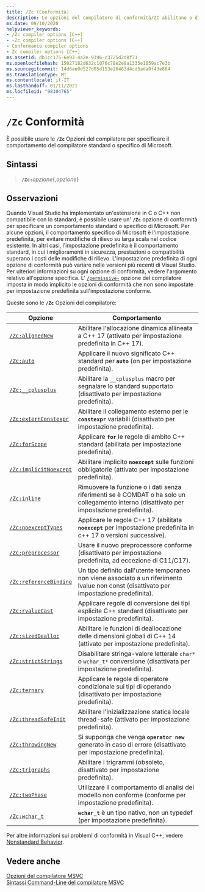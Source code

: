 ```yaml
---
title: /Zc (Conformità)
description: Le opzioni del compilatore di conformità/ZC abilitano o disabilitano il supporto per il comportamento compatibile con le versioni precedenti.
ms.date: 09/10/2020
helpviewer_keywords:
- /Zc compiler options [C++]
- -Zc compiler options [C++]
- Conformance compiler options
- Zc compiler options [C++]
ms.assetid: db1cc175-6e93-4a2e-9396-c3725d2d8f71
ms.openlocfilehash: 15027182d632c1076c78e2e8a1335e1059ac7e3b
ms.sourcegitcommit: 14d6ae0d527d05d153e26463d4cd5ada0f43e864
ms.translationtype: MT
ms.contentlocale: it-IT
ms.lasthandoff: 01/11/2021
ms.locfileid: "98104765"
---
```

# <a name="zc-conformance"></a>`/Zc` Conformità

È possibile usare le **`/Zc`** Opzioni del compilatore per specificare il comportamento del compilatore standard o specifico di Microsoft.

## <a name="syntax"></a>Sintassi

> **`/Zc:`**_opzione_{,_opzione_}

## <a name="remarks"></a>Osservazioni

Quando Visual Studio ha implementato un'estensione in C o C++ non compatibile con lo standard, è possibile usare un' **`/Zc`** opzione di conformità per specificare un comportamento standard o specifico di Microsoft. Per alcune opzioni, il comportamento specifico di Microsoft è l'impostazione predefinita, per evitare modifiche di rilievo su larga scala nel codice esistente. In altri casi, l'impostazione predefinita è il comportamento standard, in cui i miglioramenti in sicurezza, prestazioni o compatibilità superano i costi delle modifiche di rilievo. L'impostazione predefinita di ogni opzione di conformità può variare nelle versioni più recenti di Visual Studio. Per ulteriori informazioni su ogni opzione di conformità, vedere l'argomento relativo all'opzione specifica. L' [`/permissive-`](permissive-standards-conformance.md) opzione del compilatore imposta in modo implicito le opzioni di conformità che non sono impostate per impostazione predefinita sull'impostazione conforme.

Queste sono le **`/Zc`** Opzioni del compilatore:

| Opzione | Comportamento |
|--|--|
| [`/Zc:alignedNew`](zc-alignednew.md) | Abilitare l'allocazione dinamica allineata a C++ 17 (attivato per impostazione predefinita in C++ 17). |
| [`/Zc:auto`](zc-auto-deduce-variable-type.md) | Applicare il nuovo significato C++ standard per **`auto`** (on per impostazione predefinita). |
| [`/Zc:__cplusplus`](zc-cplusplus.md) | Abilitare la `__cplusplus` macro per segnalare lo standard supportato (disattivato per impostazione predefinita). |
| [`/Zc:externConstexpr`](zc-externconstexpr.md) | Abilitare il collegamento esterno per le **`constexpr`** variabili (disattivato per impostazione predefinita). |
| [`/Zc:forScope`](zc-forscope-force-conformance-in-for-loop-scope.md) | Applicare **`for`** le regole di ambito C++ standard (abilitata per impostazione predefinita). |
| [`/Zc:implicitNoexcept`](zc-implicitnoexcept-implicit-exception-specifiers.md) | Abilitare implicito **`noexcept`** sulle funzioni obbligatorie (attivato per impostazione predefinita). |
| [`/Zc:inline`](zc-inline-remove-unreferenced-comdat.md) | Rimuovere la funzione o i dati senza riferimenti se è COMDAT o ha solo un collegamento interno (disattivato per impostazione predefinita). |
| [`/Zc:noexceptTypes`](zc-noexcepttypes.md) | Applicare le regole C++ 17 (abilitata **`noexcept`** per impostazione predefinita in c++ 17 o versioni successive). |
| [`/Zc:preprocessor`](zc-preprocessor.md) | Usare il nuovo preprocessore conforme (disattivato per impostazione predefinita, ad eccezione di C11/C17). |
| [`/Zc:referenceBinding`](zc-referencebinding-enforce-reference-binding-rules.md) | Un tipo definito dall'utente temporaneo non viene associato a un riferimento lvalue non const (disattivato per impostazione predefinita). |
| [`/Zc:rvalueCast`](zc-rvaluecast-enforce-type-conversion-rules.md) | Applicare regole di conversione dei tipi esplicite C++ standard (disattivato per impostazione predefinita). |
| [`/Zc:sizedDealloc`](zc-sizeddealloc-enable-global-sized-dealloc-functions.md) | Abilitare le funzioni di deallocazione delle dimensioni globali di C++ 14 (attivato per impostazione predefinita). |
| [`/Zc:strictStrings`](zc-strictstrings-disable-string-literal-type-conversion.md) | Disabilitare stringa-valore letterale `char*` o `wchar_t*` conversione (disattivata per impostazione predefinita). |
| [`/Zc:ternary`](zc-ternary.md) | Applicare le regole di operatore condizionale sui tipi di operando (disattivato per impostazione predefinita). |
| [`/Zc:threadSafeInit`](zc-threadsafeinit-thread-safe-local-static-initialization.md) | Abilitare l'inizializzazione statica locale thread-safe (attivato per impostazione predefinita). |
| [`/Zc:throwingNew`](zc-throwingnew-assume-operator-new-throws.md) | Si supponga che venga **`operator new`** generato in caso di errore (disattivato per impostazione predefinita). |
| [`/Zc:trigraphs`](zc-trigraphs-trigraphs-substitution.md) | Abilitare i trigrammi (obsoleto, disattivato per impostazione predefinita). |
| [`/Zc:twoPhase`](zc-twophase.md) | Utilizzare il comportamento di analisi del modello non conforme (conforme per impostazione predefinita). |
| [`/Zc:wchar_t`](zc-wchar-t-wchar-t-is-native-type.md) | **`wchar_t`** è un tipo nativo, non un typedef (per impostazione predefinita). |

Per altre informazioni sui problemi di conformità in Visual C++, vedere [Nonstandard Behavior](../../cpp/nonstandard-behavior.md).

## <a name="see-also"></a>Vedere anche

[Opzioni del compilatore MSVC](compiler-options.md)<br/>
[Sintassi Command-Line del compilatore MSVC](compiler-command-line-syntax.md)
